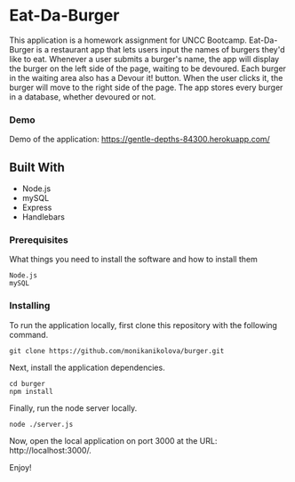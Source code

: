 
# Eat-Da-Burger
This application is a homework assignment for UNCC Bootcamp. 
Eat-Da-Burger is a restaurant app that lets users input the names of burgers they'd like to eat.
Whenever a user submits a burger's name, the app will display the burger on the left side of the page, waiting to be devoured.
Each burger in the waiting area also has a Devour it! button. When the user clicks it, the burger will move to the right side of the page.
The app stores every burger in a database, whether devoured or not.

### Demo

Demo of the application: https://gentle-depths-84300.herokuapp.com/

## Built With

* Node.js
* mySQL
* Express
* Handlebars


### Prerequisites


What things you need to install the software and how to install them

```
Node.js
mySQL
```

### Installing

To run the application locally, first clone this repository with the following command.
```
git clone https://github.com/monikanikolova/burger.git
```
Next, install the application dependencies.
```
cd burger
npm install
```

Finally, run the node server locally.

```
node ./server.js
```
Now, open the local application on port 3000 at the URL: http://localhost:3000/.

Enjoy!






